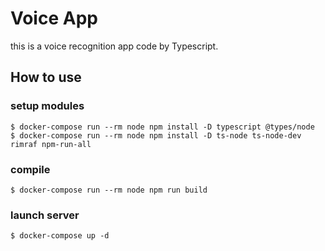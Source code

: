 # Voice App
this is a voice recognition app code by Typescript.

## How to use
### setup modules
```
$ docker-compose run --rm node npm install -D typescript @types/node
$ docker-compose run --rm node npm install -D ts-node ts-node-dev rimraf npm-run-all
```

### compile
```
$ docker-compose run --rm node npm run build
```

### launch server
```
$ docker-compose up -d
```